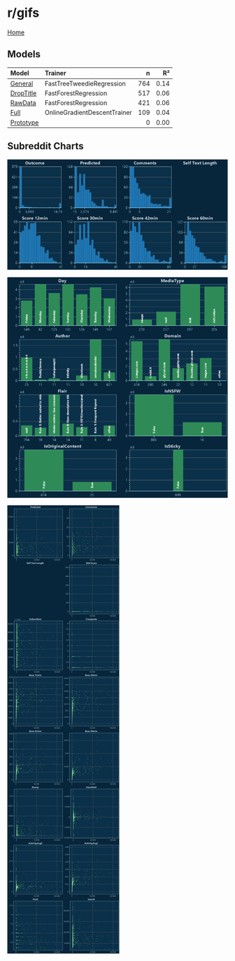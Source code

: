 # r/gifs

[Home](../index.md)

## Models

|Model|Trainer|n|R²|
|:---|:---|---:|---:|
|[General](models/hunch_gifs_General.md)|FastTreeTweedieRegression|764|0.14|
|[DropTitle](models/hunch_gifs_DropTitle.md)|FastForestRegression|517|0.06|
|[RawData](models/hunch_gifs_RawData.md)|FastForestRegression|421|0.06|
|[Full](models/hunch_gifs_Full.md)|OnlineGradientDescentTrainer|109|0.04|
|[Prototype](models/hunch_gifs_Prototype.md)||0|0.00|

## Subreddit Charts

![r/gifs Distributions](../images/hunch_gifs_Distributions.png "r/gifs Distributions")

![r/gifs Categorical](../images/hunch_gifs_Catagorical.png "r/gifs Categorical")

![r/gifs Correlation](../images/hunch_gifs_Correlations.png "r/gifs Correlation")

